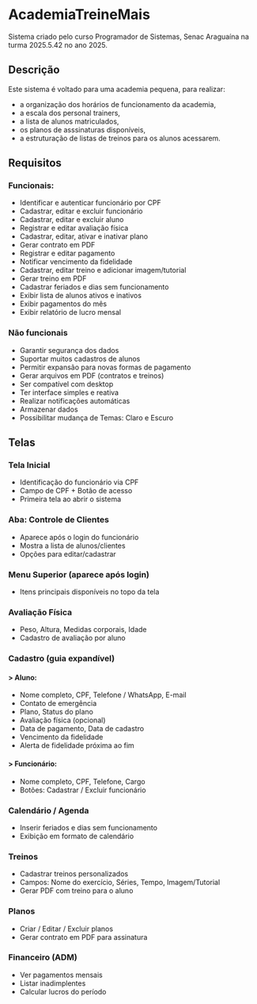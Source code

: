# AcademiaTreineMais
Sistema criado pelo curso Programador de Sistemas, Senac Araguaína na turma 2025.5.42 no ano 2025.

## Descrição

Este sistema é voltado para uma academia pequena, para realizar:
- a organização dos horários de funcionamento da academia,
- a escala dos personal trainers,
- a lista de alunos matriculados,
- os planos de asssinaturas disponíveis,
- a estruturação de listas de treinos para os alunos acessarem.

## Requisitos

### Funcionais:

- Identificar e autenticar funcionário por CPF  
- Cadastrar, editar e excluir funcionário  
- Cadastrar, editar e excluir aluno  
- Registrar e editar avaliação física  
- Cadastrar, editar, ativar e inativar plano  
- Gerar contrato em PDF  
- Registrar e editar pagamento  
- Notificar vencimento da fidelidade  
- Cadastrar, editar treino e adicionar imagem/tutorial  
- Gerar treino em PDF  
- Cadastrar feriados e dias sem funcionamento  
- Exibir lista de alunos ativos e inativos  
- Exibir pagamentos do mês  
- Exibir relatório de lucro mensal  

### Não funcionais

- Garantir segurança dos dados   
- Suportar muitos cadastros de alunos 
- Permitir expansão para novas formas de pagamento  
- Gerar arquivos em PDF (contratos e treinos)  
- Ser compatível com desktop  
- Ter interface simples e reativa  
- Realizar notificações automáticas  
- Armazenar dados
- Possibilitar mudança de Temas: Claro e Escuro


## Telas

### Tela Inicial
- Identificação do funcionário via CPF
- Campo de CPF + Botão de acesso
- Primeira tela ao abrir o sistema

### Aba: Controle de Clientes
- Aparece após o login do funcionário
- Mostra a lista de alunos/clientes
- Opções para editar/cadastrar

### Menu Superior (aparece após login)
- Itens principais disponíveis no topo da tela

### Avaliação Física
- Peso, Altura, Medidas corporais, Idade
- Cadastro de avaliação por aluno

### Cadastro (guia expandível)
#### > Aluno:
- Nome completo, CPF, Telefone / WhatsApp, E-mail
- Contato de emergência
- Plano, Status do plano
- Avaliação física (opcional)
- Data de pagamento, Data de cadastro
- Vencimento da fidelidade
- Alerta de fidelidade próxima ao fim

#### > Funcionário:
- Nome completo, CPF, Telefone, Cargo
- Botões: Cadastrar / Excluir funcionário

### Calendário / Agenda
- Inserir feriados e dias sem funcionamento
- Exibição em formato de calendário

### Treinos
- Cadastrar treinos personalizados
- Campos: Nome do exercício, Séries, Tempo, Imagem/Tutorial
- Gerar PDF com treino para o aluno

### Planos
- Criar / Editar / Excluir planos
- Gerar contrato em PDF para assinatura

### Financeiro (ADM)
- Ver pagamentos mensais
- Listar inadimplentes
- Calcular lucros do período


